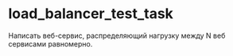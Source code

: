 # load_balancer_test_task
Написать веб-сервис, распределяющий нагрузку между N веб сервисами равномерно.
